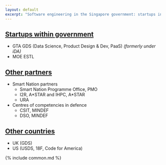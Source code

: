 ```yaml
---
layout: default
excerpt: "Software engineering in the Singapore government: startups in government, and more."
---
```


## [Startups within government](/gov-startups/)

* GTA GDS (Data Science, Product Design & Dev, PaaS) *(formerly under iDA)*
* MOE ESTL

## [Other partners](/gov-others/)

* Smart Nation partners
    * Smart Nation Programme Office, PMO
    * I2R, A\*STAR and IHPC, A*STAR
    * URA
* Centres of competencies in defence
    * CSIT, MINDEF
    * DSO, MINDEF

## [Other countries](/other-countries/)

* UK (GDS)
* US (USDS, 18F, Code for America)

{% include common.md %}